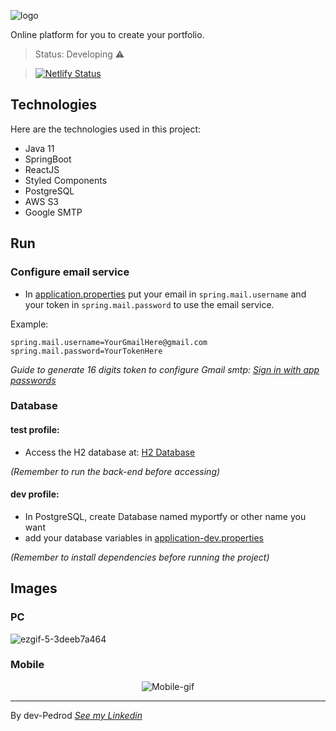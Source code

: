 ![logo](https://user-images.githubusercontent.com/86006066/168495257-fa5789d9-6310-4ba9-9451-8f454d3a200f.svg)

Online platform for you to create your portfolio.

> Status: Developing ⚠️

> [![Netlify Status](https://api.netlify.com/api/v1/badges/e614ff05-ffac-4bbc-b65a-28829f98133e/deploy-status)](https://dev-myportfy.netlify.app/)


## Technologies
Here are the technologies used in this project:
- Java 11
- SpringBoot
- ReactJS
- Styled Components
- PostgreSQL
- AWS S3
- Google SMTP

## Run


### Configure email service

- In [application.properties](https://github.com/dev-Pedrod/My-Portfy/blob/master/myportfy-backend/src/main/resources/application.properties) put your email in `spring.mail.username` and your token in `spring.mail.password` to use the email service.

Example:
  ```
spring.mail.username=YourGmailHere@gmail.com
spring.mail.password=YourTokenHere
  ```
*Guide to generate 16 digits token to configure Gmail smtp:  [Sign in with app passwords](https://support.google.com/accounts/answer/185833)*

### Database
#### test profile:
- Access the H2 database at: [H2 Database](http://localhost:8080/h2-console/)

*(Remember to run the back-end before accessing)*

#### dev profile:
- In PostgreSQL, create Database named myportfy or other name you want
- add your database variables in [application-dev.properties](https://github.com/dev-Pedrod/My-Portfy/blob/master/myportfy-backend/src/main/resources/application-dev.properties)

*(Remember to install dependencies before running the project)*

## Images

### PC
 ![ezgif-5-3deeb7a464](https://user-images.githubusercontent.com/86006066/168493066-f34d6b5f-c01d-4646-af21-2f6a1a4520a9.gif)

### Mobile
<p align="center">
 <img alt="Mobile-gif" src="https://user-images.githubusercontent.com/86006066/168493070-7d39ca0f-8413-4bfe-b78f-4b4537d37fee.gif">
</p>

---
By dev-Pedrod  [*See my Linkedin*](https://www.linkedin.com/in/pedrooliveiradev/)

